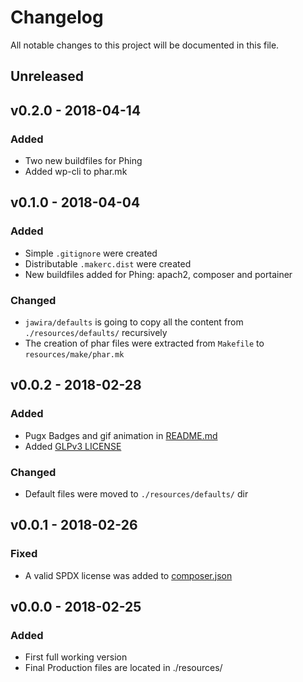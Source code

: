 Changelog
=========

All notable changes to this project will be documented in this file.

Unreleased
----------

v0.2.0 - 2018-04-14
-------------------

### Added

- Two new buildfiles for Phing
- Added wp-cli to phar.mk

v0.1.0 - 2018-04-04
-------------------

### Added

- Simple `.gitignore` were created
- Distributable `.makerc.dist` were created
- New buildfiles added for Phing: apach2, composer and portainer

### Changed

- `jawira/defaults` is going to copy all the content from `./resources/defaults/` 
recursively
- The creation of phar files were extracted from `Makefile` to `resources/make/phar.mk`


v0.0.2 - 2018-02-28
-------------------

### Added

- Pugx Badges and gif animation in [README.md](./README.md)
- Added [GLPv3 LICENSE](./resources/defaults/LICENSE) 

### Changed

- Default files were moved to `./resources/defaults/` dir

v0.0.1 - 2018-02-26
-------------------

### Fixed

- A valid SPDX license was added to [composer.json](./composer.json)

v0.0.0 - 2018-02-25
-------------------

### Added

- First full working version
- Final Production files are located in ./resources/



<!---
Guiding Principles

    Changelogs are for humans, not machines.
    There should be an entry for every single version.
    The same types of changes should be grouped.
    Versions and sections should be linkable.
    The latest version comes first.
    The release date of each versions is displayed.
    Mention whether you follow Semantic Versioning.

Types of changes

    ### Added       for new features.
    ### Changed     for changes in existing functionality.
    ### Deprecated  for soon-to-be removed features.
    ### Removed     for now removed features.
    ### Fixed       for any bug fixes.
    ### Security    in case of vulnerabilities.
-->
